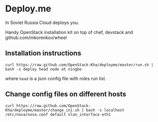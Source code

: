 Deploy.me
=========

In Soviet Russia Cloud deploys you.

Handy OpenStack installation kit on top of chef, devstack and github.com/mkorenkov/wheel

Installation instructions
-------------------------

    curl https://raw.github.com/OpenStack-Kha/deployme/master/run.sh | bash -s deploy head node at ningbo

where `head` is a json config file with roles run list.

Change config files on different hosts
--------------------------------------

    curl https://raw.github.com/OpenStack-Kha/deployme/master/change_ini.sh | bash -s localhost /etc/nova/nova.conf default vlan_interface eth1
